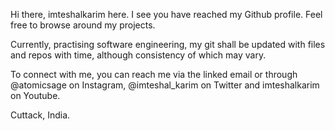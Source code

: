 Hi there, imteshalkarim here.
I see you have reached my Github profile. Feel free to browse around my projects.

Currently, practising software engineering, my git shall be updated with files and repos with time, although consistency of which may vary.

To connect with me, you can reach me via the linked email or through @atomicsage on Instagram, @imteshal_karim on Twitter and imteshalkarim on Youtube.

Cuttack, India.
